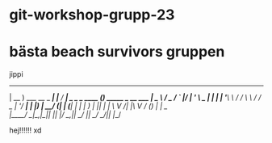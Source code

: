 # git-workshop-grupp-23

# bästa beach survivors gruppen
 jippi

  ____                  _       ____                   _                     
| __ )  ___  __ _  ___| |__   / ___| _   _ _ ____   _(_)_   _____  _ __ ___
|  _ \ / _ \/ _` |/ __| '_ \  \___ \| | | | '__\ \ / / \ \ / / _ \| '__/ __|
| |_) |  __/ (_| | (__| | | |  ___) | |_| | |   \ V /| |\ V / (_) | |  \__ \
|____/ \___|\__,_|\___|_| |_| |____/ \__,_|_|    \_/ |_| \_/ \___/|_|  |___/
                                                                             


hej!!!!!! xd
